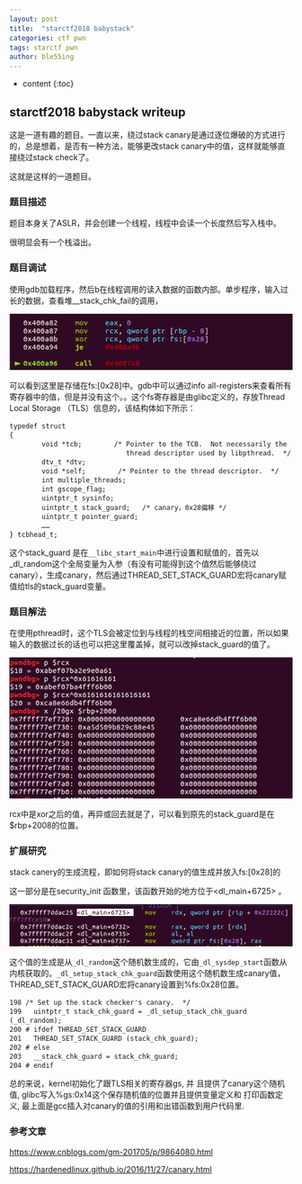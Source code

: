```yaml
---
layout: post
title:  "starctf2018 babystack"
categories: ctf pwn
tags: starctf pwn
author: ble55ing
---
```


* content
{:toc}

## starctf2018 babystack writeup

这是一道有趣的题目。一直以来，绕过stack canary是通过逐位爆破的方式进行的，总是想着，是否有一种方法，能够更改stack canary中的值，这样就能够直接绕过stack check了。

这就是这样的一道题目。

### 题目描述

题目本身关了ASLR，并会创建一个线程，线程中会读一个长度然后写入栈中。

很明显会有一个栈溢出。

### 题目调试

使用gdb加载程序，然后b在线程调用的读入数据的函数内部。单步程序，输入过长的数据，查看堆__stack_chk_fail的调用，

![](https://raw.githubusercontent.com/ble55ing/PicGo/master/starctf20181.png)

可以看到这里是存储在fs:[0x28]中。gdb中可以通过info all-registers来查看所有寄存器中的值，但是并没有这个。。这个fs寄存器是由glibc定义的，存放Thread Local Storage （TLS）信息的，该结构体如下所示：

```
typedef struct
{
        void *tcb;        /* Pointer to the TCB.  Not necessarily the
                             thread descriptor used by libpthread.  */
        dtv_t *dtv;
        void *self;        /* Pointer to the thread descriptor.  */
        int multiple_threads;
        int gscope_flag;
        uintptr_t sysinfo;
        uintptr_t stack_guard;   /* canary，0x28偏移 */
        uintptr_t pointer_guard;
        ……
} tcbhead_t;
```

这个stack_guard 是在```__libc_start_main```中进行设置和赋值的，首先以_dl_random这个全局变量为入参（有没有可能得到这个值然后能够绕过canary），生成canary，然后通过THREAD_SET_STACK_GUARD宏将canary赋值给tls的stack_guard变量。 

### 题目解法

在使用pthread时，这个TLS会被定位到与线程的栈空间相接近的位置，所以如果输入的数据过长的话也可以把这里覆盖掉，就可以改掉stack_guard的值了。

![](https://raw.githubusercontent.com/ble55ing/PicGo/master/starctf20182.png)

rcx中是xor之后的值，再异或回去就是了，可以看到原先的stack_guard是在$rbp+2008的位置。

### 扩展研究

stack canery的生成流程，即如何将stack canary的值生成并放入fs:[0x28]的

这一部分是在security_init 函数里，该函数开始的地方位于<dl_main+6725> 。

![](https://raw.githubusercontent.com/ble55ing/PicGo/master/starctf20183.png)

这个值的生成是从```_dl_random```这个随机数生成的，它由```_dl_sysdep_start```函数从内核获取的。```_dl_setup_stack_chk_guard```函数使用这个随机数生成canary值，THREAD_SET_STACK_GUARD宏将canary设置到%fs:0x28位置。 

```
198	/* Set up the stack checker's canary.  */
199   uintptr_t stack_chk_guard = _dl_setup_stack_chk_guard (_dl_random);
200 # ifdef THREAD_SET_STACK_GUARD
201   THREAD_SET_STACK_GUARD (stack_chk_guard);
202 # else
203   __stack_chk_guard = stack_chk_guard;
204 # endif
```

总的来说，kernel初始化了跟TLS相关的寄存器gs, 并 且提供了canary这个随机值, glibc写入%gs:0x14这个保存随机值的位置并且提供变量定义和 打印函数定义, 最上面是gcc插入对canary的值的引用和出错函数到用户代码里. 

### 参考文章

<https://www.cnblogs.com/gm-201705/p/9864080.html> 

<https://hardenedlinux.github.io/2016/11/27/canary.html> 